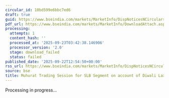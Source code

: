 ```yaml
---
circular_id: 10bd599e6bbc7ed6
draft: true
guid: https://www.bseindia.com/markets/MarketInfo/DispNoticesNCirculars.aspx?Noticeid={9DB23842-BD48-4D47-8BC1-C16DD8695C96}&noticeno=20250922-24&dt=09/22/2025&icount=24&totcount=58&flag=0
pdf_url: https://www.bseindia.com/markets/MarketInfo/DownloadAttach.aspx?id=20250922-24&attachedId=
processing:
  attempts: 1
  content_hash: ''
  processed_at: '2025-09-23T03:42:38.146906'
  processor_version: '2.0'
  stage: download_failed
  status: failed
published_date: '2025-09-22T12:54:50+00:00'
rss_url: https://www.bseindia.com/markets/MarketInfo/DispNoticesNCirculars.aspx?Noticeid={9DB23842-BD48-4D47-8BC1-C16DD8695C96}&noticeno=20250922-24&dt=09/22/2025&icount=24&totcount=58&flag=0
source: bse
title: Muhurat Trading Session for SLB Segment on account of Diwali Laxmi Pujan
---
```


Processing in progress...